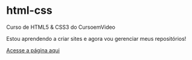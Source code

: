 # html-css
 Curso de HTML5 & CSS3 do CursoemVideo

Estou aprendendo a criar sites e agora vou gerenciar meus repositórios!

<a href="https://fabiomailiote.github.io/html-css/Desafios/modulo02/android-site.html" target="_blank">Acesse a página aqui</a>